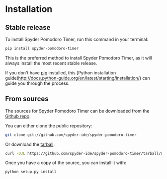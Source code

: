 # Installation

## Stable release

To install Spyder Pomodoro Timer, run this command in your terminal:

```bash
pip install spyder-pomodoro-timer
```

This is the preferred method to install Spyder Pomodoro Timer, as it will always install the most recent stable release.

If you don't have [pip](https://pip.pypa.io) installed, this [Python installation guide(http://docs.python-guide.org/en/latest/starting/installation/) can guide
you through the process.

## From sources

The sources for Spyder Pomodoro Timer can be downloaded from the [Github repo](https://github.com/spyder-ide/spyder-pomodoro-timer).

You can either clone the public repository:

```bash
git clone git://github.com/spyder-ide/spyder-pomodoro-timer
```

Or download the [tarball](https://github.com/spyder-ide/spyder-pomodoro-timer/tarball/master):

```bash
curl -OJL https://github.com/spyder-ide/spyder-pomodoro-timer/tarball/master
```

Once you have a copy of the source, you can install it with:

```bash
python setup.py install
```
